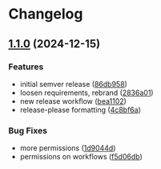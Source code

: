 # Changelog

## [1.1.0](https://github.com/OscillateLabsLLC/tts-plugin-mozilla_remote/compare/v1.0.0...v1.1.0) (2024-12-15)


### Features

* initial semver release ([86db958](https://github.com/OscillateLabsLLC/tts-plugin-mozilla_remote/commit/86db95882d25f42c447d329c1a832174945cb6d7))
* loosen requirements, rebrand ([2836a01](https://github.com/OscillateLabsLLC/tts-plugin-mozilla_remote/commit/2836a01ed9ab656201ff7e524c4d0f8c02fc0109))
* new release workflow ([bea1102](https://github.com/OscillateLabsLLC/tts-plugin-mozilla_remote/commit/bea110213fe9069501fae4e3a45edb622454e7fa))
* release-please formatting ([4c8bf6a](https://github.com/OscillateLabsLLC/tts-plugin-mozilla_remote/commit/4c8bf6a3fb5cc0ed08fb30806c26509fb43fd00d))


### Bug Fixes

* more permissions ([1d9044d](https://github.com/OscillateLabsLLC/tts-plugin-mozilla_remote/commit/1d9044d585dfdfac132cfccc6cb3e5c42c04e860))
* permissions on workflows ([f5d06db](https://github.com/OscillateLabsLLC/tts-plugin-mozilla_remote/commit/f5d06db7227ac307fa61d98af3420c472edb33cd))
